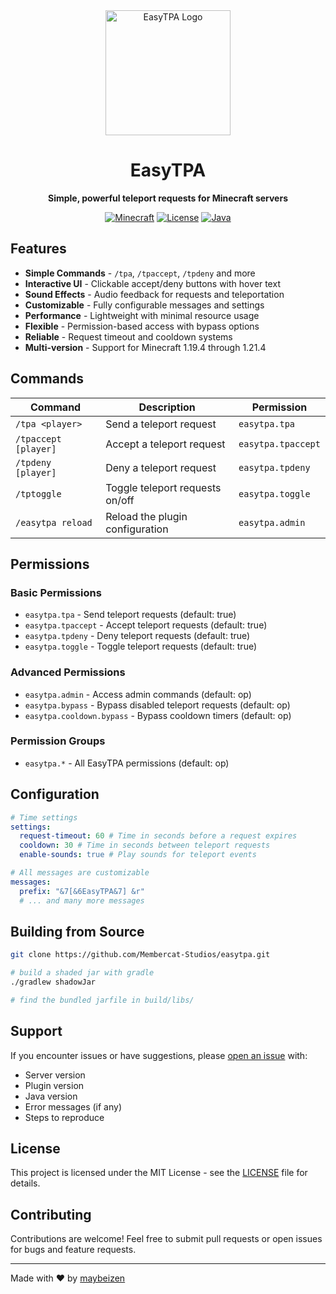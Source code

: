 <div align="center">
  <img src="assets/easytpa.png" alt="EasyTPA Logo" width="200">
  <h1>EasyTPA</h1>
  <p><strong>Simple, powerful teleport requests for Minecraft servers</strong></p>
  
  [![Minecraft](https://img.shields.io/badge/Minecraft-1.19.4--1.21.4-brightgreen)](https://www.minecraft.net/)
  [![License](https://img.shields.io/badge/License-MIT-blue.svg)](license)
  [![Java](https://img.shields.io/badge/Java-17%2B-orange)](https://www.java.com/)
</div>

## Features

- **Simple Commands** - `/tpa`, `/tpaccept`, `/tpdeny` and more
- **Interactive UI** - Clickable accept/deny buttons with hover text
- **Sound Effects** - Audio feedback for requests and teleportation
- **Customizable** - Fully configurable messages and settings
- **Performance** - Lightweight with minimal resource usage
- **Flexible** - Permission-based access with bypass options
- **Reliable** - Request timeout and cooldown systems
- **Multi-version** - Support for Minecraft 1.19.4 through 1.21.4

## Commands

| Command              | Description                     | Permission         |
| -------------------- | ------------------------------- | ------------------ |
| `/tpa <player>`      | Send a teleport request         | `easytpa.tpa`      |
| `/tpaccept [player]` | Accept a teleport request       | `easytpa.tpaccept` |
| `/tpdeny [player]`   | Deny a teleport request         | `easytpa.tpdeny`   |
| `/tptoggle`          | Toggle teleport requests on/off | `easytpa.toggle`   |
| `/easytpa reload`    | Reload the plugin configuration | `easytpa.admin`    |

## Permissions

### Basic Permissions

- `easytpa.tpa` - Send teleport requests (default: true)
- `easytpa.tpaccept` - Accept teleport requests (default: true)
- `easytpa.tpdeny` - Deny teleport requests (default: true)
- `easytpa.toggle` - Toggle teleport requests (default: true)

### Advanced Permissions

- `easytpa.admin` - Access admin commands (default: op)
- `easytpa.bypass` - Bypass disabled teleport requests (default: op)
- `easytpa.cooldown.bypass` - Bypass cooldown timers (default: op)

### Permission Groups

- `easytpa.*` - All EasyTPA permissions (default: op)

## Configuration

```yaml
# Time settings
settings:
  request-timeout: 60 # Time in seconds before a request expires
  cooldown: 30 # Time in seconds between teleport requests
  enable-sounds: true # Play sounds for teleport events

# All messages are customizable
messages:
  prefix: "&7[&6EasyTPA&7] &r"
  # ... and many more messages
```

## Building from Source

```bash
git clone https://github.com/Membercat-Studios/easytpa.git

# build a shaded jar with gradle
./gradlew shadowJar

# find the bundled jarfile in build/libs/
```

## Support

If you encounter issues or have suggestions, please [open an issue](https://github.com/Membercat-Studios/easytpa/issues) with:

- Server version
- Plugin version
- Java version
- Error messages (if any)
- Steps to reproduce

## License

This project is licensed under the MIT License - see the [LICENSE](license) file for details.

## Contributing

Contributions are welcome! Feel free to submit pull requests or open issues for bugs and feature requests.

---

Made with ❤️ by [maybeizen](https://maybeizen.space)
